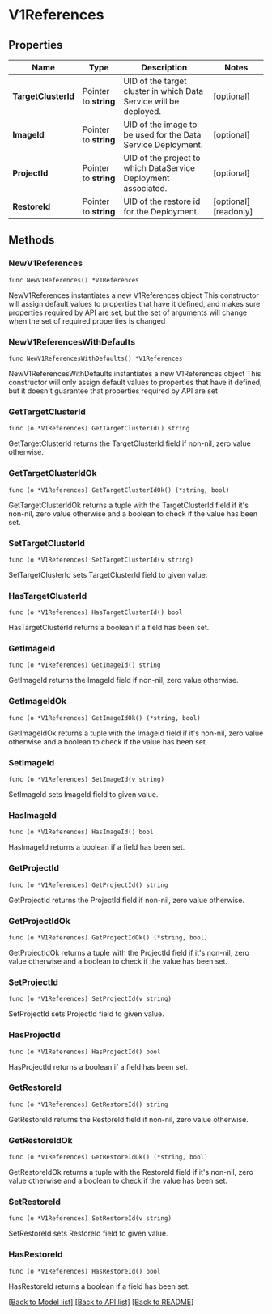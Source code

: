 # V1References

## Properties

Name | Type | Description | Notes
------------ | ------------- | ------------- | -------------
**TargetClusterId** | Pointer to **string** | UID of the target cluster in which Data Service will be deployed. | [optional] 
**ImageId** | Pointer to **string** | UID of the image to be used for the Data Service Deployment. | [optional] 
**ProjectId** | Pointer to **string** | UID of the project to which DataService Deployment associated. | [optional] 
**RestoreId** | Pointer to **string** | UID of the restore id for the Deployment. | [optional] [readonly] 

## Methods

### NewV1References

`func NewV1References() *V1References`

NewV1References instantiates a new V1References object
This constructor will assign default values to properties that have it defined,
and makes sure properties required by API are set, but the set of arguments
will change when the set of required properties is changed

### NewV1ReferencesWithDefaults

`func NewV1ReferencesWithDefaults() *V1References`

NewV1ReferencesWithDefaults instantiates a new V1References object
This constructor will only assign default values to properties that have it defined,
but it doesn't guarantee that properties required by API are set

### GetTargetClusterId

`func (o *V1References) GetTargetClusterId() string`

GetTargetClusterId returns the TargetClusterId field if non-nil, zero value otherwise.

### GetTargetClusterIdOk

`func (o *V1References) GetTargetClusterIdOk() (*string, bool)`

GetTargetClusterIdOk returns a tuple with the TargetClusterId field if it's non-nil, zero value otherwise
and a boolean to check if the value has been set.

### SetTargetClusterId

`func (o *V1References) SetTargetClusterId(v string)`

SetTargetClusterId sets TargetClusterId field to given value.

### HasTargetClusterId

`func (o *V1References) HasTargetClusterId() bool`

HasTargetClusterId returns a boolean if a field has been set.

### GetImageId

`func (o *V1References) GetImageId() string`

GetImageId returns the ImageId field if non-nil, zero value otherwise.

### GetImageIdOk

`func (o *V1References) GetImageIdOk() (*string, bool)`

GetImageIdOk returns a tuple with the ImageId field if it's non-nil, zero value otherwise
and a boolean to check if the value has been set.

### SetImageId

`func (o *V1References) SetImageId(v string)`

SetImageId sets ImageId field to given value.

### HasImageId

`func (o *V1References) HasImageId() bool`

HasImageId returns a boolean if a field has been set.

### GetProjectId

`func (o *V1References) GetProjectId() string`

GetProjectId returns the ProjectId field if non-nil, zero value otherwise.

### GetProjectIdOk

`func (o *V1References) GetProjectIdOk() (*string, bool)`

GetProjectIdOk returns a tuple with the ProjectId field if it's non-nil, zero value otherwise
and a boolean to check if the value has been set.

### SetProjectId

`func (o *V1References) SetProjectId(v string)`

SetProjectId sets ProjectId field to given value.

### HasProjectId

`func (o *V1References) HasProjectId() bool`

HasProjectId returns a boolean if a field has been set.

### GetRestoreId

`func (o *V1References) GetRestoreId() string`

GetRestoreId returns the RestoreId field if non-nil, zero value otherwise.

### GetRestoreIdOk

`func (o *V1References) GetRestoreIdOk() (*string, bool)`

GetRestoreIdOk returns a tuple with the RestoreId field if it's non-nil, zero value otherwise
and a boolean to check if the value has been set.

### SetRestoreId

`func (o *V1References) SetRestoreId(v string)`

SetRestoreId sets RestoreId field to given value.

### HasRestoreId

`func (o *V1References) HasRestoreId() bool`

HasRestoreId returns a boolean if a field has been set.


[[Back to Model list]](../README.md#documentation-for-models) [[Back to API list]](../README.md#documentation-for-api-endpoints) [[Back to README]](../README.md)


